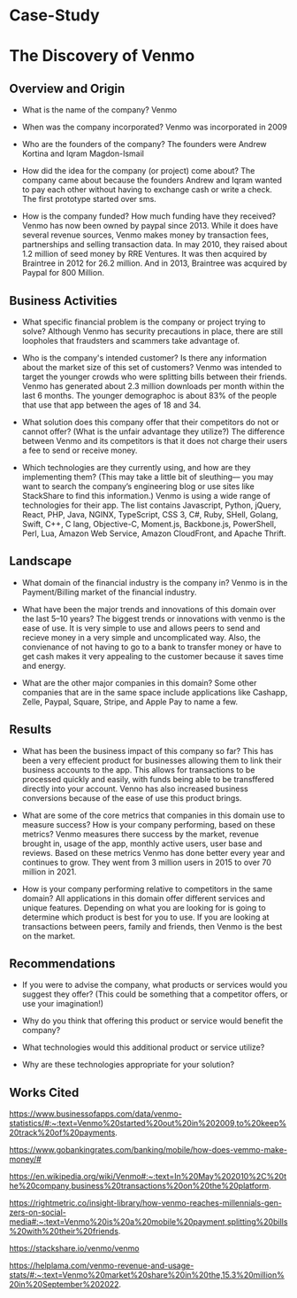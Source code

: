# Case-Study
# The Discovery of Venmo

## Overview and Origin

* What is the name of the company? Venmo

* When was the company incorporated? Venmo was incorporated in 2009

* Who are the founders of the company? The founders were Andrew Kortina and Iqram Magdon-Ismail

* How did the idea for the company (or project) come about? The company came about because the founders Andrew and Iqram wanted to pay each other without having to exchange cash or write a check. The first prototype started over sms.

* How is the company funded? How much funding have they received? Venmo has now been owned by paypal since 2013. While it does have several revenue sources, Venmo makes money by transaction fees, partnerships and selling transaction data. In may 2010, they raised about 1.2 million of seed money by RRE Ventures. It was then acquired by Braintree in 2012 for 26.2 million. And in 2013, Braintree was acquired by Paypal for 800 Million.


## Business Activities

* What specific financial problem is the company or project trying to solve? Although Venmo has security precautions in place, there are still loopholes that fraudsters and scammers take advantage of. 

* Who is the company's intended customer?  Is there any information about the market size of this set of customers? Venmo was intended to target the younger crowds who were splitting bills between their friends. Venmo has generated about 2.3 million downloads per month within the last 6 months. The younger demographoc is about 83% of the people that use that app between the ages of 18 and 34.

* What solution does this company offer that their competitors do not or cannot offer? (What is the unfair advantage they utilize?) The difference between Venmo and its competitors is that it does not charge their users a fee to send or receive money. 

* Which technologies are they currently using, and how are they implementing them? (This may take a little bit of sleuthing–– you may want to search the company’s engineering blog or use sites like StackShare to find this information.) Venmo is using a wide range of technologies for their app. The list contains Javascript, Python, jQuery, React, PHP, Java, NGINX, TypeScript, CSS 3, C#, Ruby, SHell, Golang, Swift, C++, C lang, Objective-C, Moment.js, Backbone.js, PowerShell, Perl, Lua, Amazon Web Service, Amazon CloudFront, and Apache Thrift.


## Landscape

* What domain of the financial industry is the company in? Venmo is in the Payment/Billing market of the financial industry.

* What have been the major trends and innovations of this domain over the last 5–10 years? The biggest trends or innovations with venmo is the ease of use. It is very simple to use and allows peers to send and recieve money in a very simple and uncomplicated way. Also, the convienance of not having to go to a bank to transfer money or have to get cash makes it very appealing to the customer because it saves time and energy.

* What are the other major companies in this domain? Some other companies that are in the same space include applications like Cashapp, Zelle, Paypal, Square, Stripe, and Apple Pay to name a few.


## Results

* What has been the business impact of this company so far? This has been a very effecient product for businesses allowing them to link their business accounts to the app. This allows for transactions to be processed quickly and easily, with funds being able to be transffered directly into your account. Venno has also increased business conversions because of the ease of use this product brings.
  
* What are some of the core metrics that companies in this domain use to measure success? How is your company performing, based on these metrics? Venmo measures there success by the market, revenue brought in, usage of the app, monthly active users, user base and reviews. Based on these metrics Venmo has done better every year and continues to grow. They went from 3 million users in 2015 to over 70 million in 2021.

* How is your company performing relative to competitors in the same domain? All applications in this domain offer different services and unique features. Depending on what you are looking for is going to determine which product is best for you to use. If you are looking at transactions between peers, family and friends, then Venmo is the best on the market.


## Recommendations

* If you were to advise the company, what products or services would you suggest they offer? (This could be something that a competitor offers, or use your imagination!)

* Why do you think that offering this product or service would benefit the company?

* What technologies would this additional product or service utilize?

* Why are these technologies appropriate for your solution?

## Works Cited

https://www.businessofapps.com/data/venmo-statistics/#:~:text=Venmo%20started%20out%20in%202009,to%20keep%20track%20of%20payments.

https://www.gobankingrates.com/banking/mobile/how-does-vemmo-make-money/#

https://en.wikipedia.org/wiki/Venmo#:~:text=In%20May%202010%2C%20the%20company,business%20transactions%20on%20the%20platform.

https://rightmetric.co/insight-library/how-venmo-reaches-millennials-gen-zers-on-social-media#:~:text=Venmo%20is%20a%20mobile%20payment,splitting%20bills%20with%20their%20friends.

https://stackshare.io/venmo/venmo

https://helplama.com/venmo-revenue-and-usage-stats/#:~:text=Venmo%20market%20share%20in%20the,15.3%20million%20in%20September%202022.
